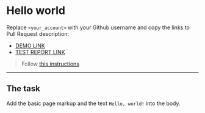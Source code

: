 # Hello world
Replace `<your_account>` with your Github username and copy the links to Pull Request description:
- [DEMO LINK](https://<kurochka_vladyslav>.github.io/layout_hello-world/)
- [TEST REPORT LINK](https://<kurochka_vladyslav>.github.io/layout_hello-world/report/html_report/)

> Follow [this instructions](https://mate-academy.github.io/layout_task-guideline/#how-to-solve-the-layout-tasks-on-github)
___

## The task
Add the basic page markup and the text `Hello, world!` into the body.
